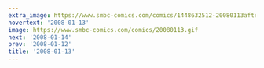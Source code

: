 ```yaml
---
extra_image: https://www.smbc-comics.com/comics/1448632512-20080113after.png
hovertext: '2008-01-13'
image: https://www.smbc-comics.com/comics/20080113.gif
next: '2008-01-14'
prev: '2008-01-12'
title: '2008-01-13'
---
```

